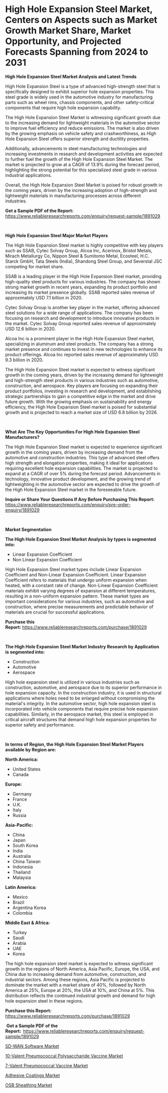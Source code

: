 <p><h1>High Hole Expansion Steel Market, Centers on Aspects such as Market Growth Market Share, Market Opportunity, and Projected Forecasts Spanning from 2024 to 2031</h1></p><p><strong>High Hole Expansion Steel Market Analysis and Latest Trends</strong></p>
<p><p>High Hole Expansion Steel is a type of advanced high-strength steel that is specifically designed to exhibit superior hole expansion properties. This steel grade is widely used in the automotive industry for manufacturing parts such as wheel rims, chassis components, and other safety-critical components that require high hole expansion capability.</p><p>The High Hole Expansion Steel Market is witnessing significant growth due to the increasing demand for lightweight materials in the automotive sector to improve fuel efficiency and reduce emissions. The market is also driven by the growing emphasis on vehicle safety and crashworthiness, as High Hole Expansion Steel offers superior strength and ductility properties.</p><p>Additionally, advancements in steel manufacturing technologies and increasing investments in research and development activities are expected to further fuel the growth of the High Hole Expansion Steel Market. The market is projected to grow at a CAGR of 13.9% during the forecast period, highlighting the strong potential for this specialized steel grade in various industrial applications.</p><p>Overall, the High Hole Expansion Steel Market is poised for robust growth in the coming years, driven by the increasing adoption of high-strength and lightweight materials in manufacturing processes across different industries.</p></p>
<p><strong>Get a Sample PDF of the Report:&nbsp;</strong> <a href="https://www.reliableresearchreports.com/enquiry/request-sample/1891029">https://www.reliableresearchreports.com/enquiry/request-sample/1891029</a></p>
<p>&nbsp;</p>
<p><strong>High Hole Expansion Steel Major Market Players</strong></p>
<p><p>The High Hole Expansion Steel market is highly competitive with key players such as SSAB, Cytec Solvay Group, Alcoa Inc, Acerinox, Bristol Metals, Mirach Metallurgy Co, Nippon Steel & Sumitomo Metal, Ecosteel, H.C. Starck GmbH, Tata Steels (India), Shandong Steel Group, and Severstal JSC competing for market share.</p><p>SSAB is a leading player in the High Hole Expansion Steel market, providing high-quality steel products for various industries. The company has shown strong market growth in recent years, expanding its product portfolio and increasing its market presence globally. SSAB reported sales revenue of approximately USD 7.1 billion in 2020.</p><p>Cytec Solvay Group is another key player in the market, offering advanced steel solutions for a wide range of applications. The company has been focusing on research and development to introduce innovative products in the market. Cytec Solvay Group reported sales revenue of approximately USD 12.6 billion in 2020.</p><p>Alcoa Inc is a prominent player in the High Hole Expansion Steel market, specializing in aluminum and steel products. The company has a strong market presence and continues to invest in new technologies to enhance its product offerings. Alcoa Inc reported sales revenue of approximately USD 9.3 billion in 2020.</p><p>The High Hole Expansion Steel market is expected to witness significant growth in the coming years, driven by the increasing demand for lightweight and high-strength steel products in various industries such as automotive, construction, and aerospace. Key players are focusing on expanding their product portfolios, investing in research and development, and establishing strategic partnerships to gain a competitive edge in the market and drive future growth. With the growing emphasis on sustainability and energy efficiency, the High Hole Expansion Steel market is poised for substantial growth and is projected to reach a market size of USD 6.8 billion by 2026.</p></p>
<p>&nbsp;</p>
<p><strong>What Are The Key Opportunities For High Hole Expansion Steel Manufacturers?</strong></p>
<p><p>The High Hole Expansion Steel market is expected to experience significant growth in the coming years, driven by increasing demand from the automotive and construction industries. This type of advanced steel offers high strength and elongation properties, making it ideal for applications requiring excellent hole expansion capabilities. The market is projected to expand at a CAGR of over 5% during the forecast period. Advancements in technology, innovative product development, and the growing trend of lightweighting in the automotive sector are expected to drive the growth of the High Hole Expansion Steel market in the foreseeable future.</p></p>
<p><strong>Inquire or Share Your Questions If Any Before Purchasing This Report:</strong> <a href="https://www.reliableresearchreports.com/enquiry/pre-order-enquiry/1891029">https://www.reliableresearchreports.com/enquiry/pre-order-enquiry/1891029</a></p>
<p>&nbsp;</p>
<p><strong>Market Segmentation</strong></p>
<p><strong>The High Hole Expansion Steel Market Analysis by types is segmented into:</strong></p>
<p><ul><li>Linear Expansion Coefficient</li><li>Non Linear Expansion Coefficient</li></ul></p>
<p><p>High Hole Expansion Steel market types include Linear Expansion Coefficient and Non-Linear Expansion Coefficient. Linear Expansion Coefficient refers to materials that undergo uniform expansion when heated, with a constant rate of change. Non-Linear Expansion Coefficient materials exhibit varying degrees of expansion at different temperatures, resulting in a non-uniform expansion pattern. These market types are important considerations for various industries, such as automotive and construction, where precise measurements and predictable behavior of materials are crucial for successful applications.</p></p>
<p><strong>Purchase this Report:&nbsp;</strong><a href="https://www.reliableresearchreports.com/purchase/1891029">https://www.reliableresearchreports.com/purchase/1891029</a></p>
<p>&nbsp;</p>
<p><strong>The High Hole Expansion Steel Market Industry Research by Application is segmented into:</strong></p>
<p><ul><li>Construction</li><li>Automotive</li><li>Aerospace</li></ul></p>
<p><p>High hole expansion steel is utilized in various industries such as construction, automotive, and aerospace due to its superior performance in hole expansion capacity. In the construction industry, it is used in structural applications where holes need to be enlarged without compromising the material's integrity. In the automotive sector, high hole expansion steel is incorporated into vehicle components that require precise hole expansion capabilities. Similarly, in the aerospace market, this steel is employed in critical aircraft structures that demand high hole expansion properties for superior safety and performance.</p></p>
<p>&nbsp;</p>
<p><strong>In terms of Region, the High Hole Expansion Steel Market Players available by Region are:</strong></p>
<p>
    <p> <strong> North America: </strong>
        <ul>
            <li>United States</li>
            <li>Canada</li>
        </ul>
        </p> 
    <p> <strong> Europe: </strong>
        <ul>
            <li>Germany</li>
            <li>France</li>
            <li>U.K.</li>
            <li>Italy</li>
            <li>Russia</li>
        </ul>
        </p> 
    <p> <strong> Asia-Pacific: </strong>
        <ul>
            <li>China</li>
            <li>Japan</li>
            <li>South Korea</li>
            <li>India</li>
            <li>Australia</li>
            <li>China Taiwan</li>
            <li>Indonesia</li>
            <li>Thailand</li>
            <li>Malaysia</li>
        </ul>
        </p> 
    <p> <strong> Latin America: </strong>
        <ul>
            <li>Mexico</li>
            <li>Brazil</li>
            <li>Argentina Korea</li>
            <li>Colombia</li>
        </ul>
        </p> 
    <p> <strong> Middle East & Africa: </strong>
        <ul>
            <li>Turkey</li>
            <li>Saudi</li>
            <li>Arabia</li>
            <li>UAE</li>
            <li>Korea</li>
        </ul>
    </p>
    </p>
<p><p>The high hole expansion steel market is expected to witness significant growth in the regions of North America, Asia Pacific, Europe, the USA, and China due to increasing demand from automotive, construction, and industrial sectors. Among these regions, Asia Pacific is projected to dominate the market with a market share of 40%, followed by North America at 25%, Europe at 20%, the USA at 10%, and China at 5%. This distribution reflects the continued industrial growth and demand for high hole expansion steel in these regions.</p></p>
<p><strong>Purchase this Report: </strong><a href="https://www.reliableresearchreports.com/purchase/1891029">https://www.reliableresearchreports.com/purchase/1891029</a></p>
<p>&nbsp;<strong>Get a Sample PDF of the Report:&nbsp;&nbsp;</strong><a href="https://www.reliableresearchreports.com/enquiry/request-sample/1891029">https://www.reliableresearchreports.com/enquiry/request-sample/1891029</a></p>
<p><strong></strong></p>
<p><p><a href="https://github.com/julyju69/Market-Research-Report-List-2/blob/main/sd-wan-software-market.md">SD-WAN Software Market</a></p><p><a href="https://glittery-fuchsia-86a.notion.site/10-Valent-Pneumococcal-Polysaccharide-Vaccine-Market-Analysis-and-Market-Size-Global-Industry-Overv-9b380835ac5a4a2e8714ba0e352d5e32">10-Valent Pneumococcal Polysaccharide Vaccine Market</a></p><p><a href="https://silk-columnist-571.notion.site/7-Valent-Pneumococcal-Vaccine-Market-Research-Report-Reveals-The-Latest-Trends-And-Opportunities-of--0c3ae9a555b94f038b25ec897ccf2f1f">7-Valent Pneumococcal Vaccine Market</a></p><p><a href="https://view.publitas.com/reportprime-1/adhesive-coatings-market-research-report-the-key-to-successful-business-strategy-forecasted-for-period-from-2024-2031/">Adhesive Coatings Market</a></p><p><a href="https://view.publitas.com/reportprime-1/osb-sheathing-market-offers-provide-insightful-data-for-the-time-period-from-2024-to-2031-and-also-provide-analysis-based-on-application-type-and-region/">OSB Sheathing Market</a></p></p>